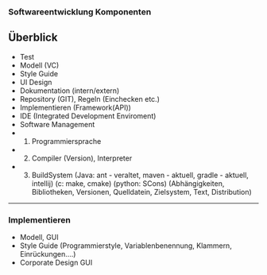 ### Softwareentwicklung Komponenten

## Überblick 
- Test
- Modell (VC)
- Style Guide
- UI Design
- Dokumentation (intern/extern)
- Repository (GIT), Regeln (Einchecken etc.)
- Implementieren (Framework(API))
- IDE (Integrated Development Enviroment)
- Software Management 
- 1) Programmiersprache
- 2) Compiler (Version), Interpreter
- 3) BuildSystem (Java: ant - veraltet, maven - aktuell, gradle - aktuell, intellij) (c: make, cmake) (python: SCons) (Abhängigkeiten, Bibliotheken, Versionen, Quelldatein, Zielsystem, Text, Distribution)

---

### Implementieren  
- Modell, GUI
- Style Guide (Programmierstyle, Variablenbenennung, Klammern, Einrückungen....)
- Corporate Design GUI
